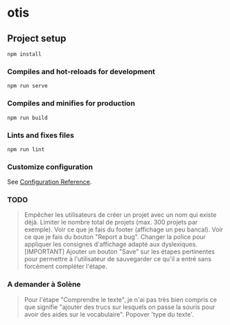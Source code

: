 # otis

## Project setup
```
npm install
```

### Compiles and hot-reloads for development
```
npm run serve
```

### Compiles and minifies for production
```
npm run build
```

### Lints and fixes files
```
npm run lint
```

### Customize configuration
See [Configuration Reference](https://cli.vuejs.org/config/).


### TODO
> Empêcher les utilisateurs de créer un projet avec un nom qui existe déjà.
> Limiter le nombre total de projets (max. 300 projets par exemple).
> Voir ce que je fais du footer (affichage un peu bancal).
> Voir ce que je fais du bouton "Report a bug".
> Changer la police pour appliquer les consignes d'affichage adapté aux dyslexiques.
> [IMPORTANT] Ajouter un bouton "Save" sur les étapes pertinentes pour permettre à l'utilisateur de sauvegarder ce qu'il a entré sans forcément compléter l'étape.


### A demander à Solène
> Pour l'étape "Comprendre le texte", je n'ai pas très bien compris ce que signifie "ajouter des trucs sur lesquels on passe la souris pour avoir des aides sur le vocabulaire".
> Popover 'type du texte'.
